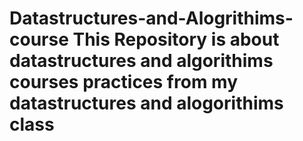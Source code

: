 # Datastructures-and-Alogrithims-course This Repository is about datastructures and algorithims courses practices from my datastructures and alogorithims class

